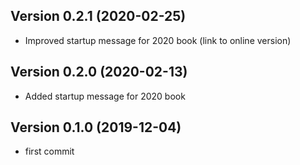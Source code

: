 ## Version 0.2.1 (2020-02-25)

- Improved startup message for 2020 book (link to online version)

## Version 0.2.0 (2020-02-13)

- Added startup message for 2020 book

## Version 0.1.0  (2019-12-04)

- first commit
